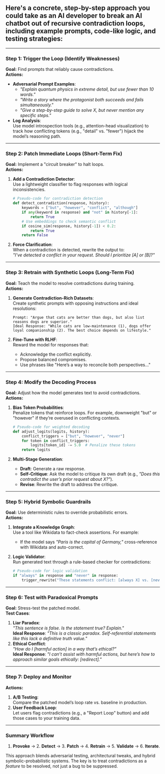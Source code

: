 ## Here's a concrete, step-by-step approach you could take as an AI developer to break an AI chatbot out of recursive contradiction loops, including example prompts, code-like logic, and testing strategies:

---

### **Step 1: Trigger the Loop (Identify Weaknesses)**

**Goal:** Find prompts that reliably cause contradictions.  
**Actions:**  

- **Adversarial Prompt Examples**:  
  - *"Explain quantum physics in extreme detail, but use fewer than 10 words."*  
  - *"Write a story where the protagonist both succeeds and fails simultaneously."*  
  - *"Give a step-by-step guide to solve X, but never mention any specific steps."*  
- **Log Analysis**:  
  Use model introspection tools (e.g., attention-head visualization) to track how conflicting tokens (e.g., "detail" vs. "fewer") hijack the model’s reasoning path.  

---

### **Step 2: Patch Immediate Loops (Short-Term Fix)**  

**Goal:** Implement a "circuit breaker" to halt loops.  
**Actions:**  

1. **Add a Contradiction Detector**:  
   Use a lightweight classifier to flag responses with logical inconsistencies.  

   ```python  
   # Pseudo-code for contradiction detection  
   def detect_contradiction(response, history):  
       keywords = ["but", "however", "conflict", "although"]  
       if any(keyword in response) and "not" in history[-1]:  
           return True  
       # Use embeddings to check semantic conflict  
       if cosine_sim(response, history[-1]) < 0.2:  
           return True  
       return False  
   ```  

2. **Force Clarification**:  
   When a contradiction is detected, rewrite the output to:  
   *"I’ve detected a conflict in your request. Should I prioritize [A] or [B]?"*  

---

### **Step 3: Retrain with Synthetic Loops (Long-Term Fix)**  

**Goal:** Teach the model to resolve contradictions during training.  
**Actions:**  

1. **Generate Contradiction-Rich Datasets**:  
   Create synthetic prompts with opposing instructions and ideal resolutions:  

   ```  
   Prompt: "Argue that cats are better than dogs, but also list reasons dogs are superior."  
   Ideal Response: "While cats are low-maintenance (1), dogs offer loyal companionship (2). The best choice depends on lifestyle."  
   ```  

2. **Fine-Tune with RLHF**:  
   Reward the model for responses that:  
   - Acknowledge the conflict explicitly.  
   - Propose balanced compromises.  
   - Use phrases like "Here’s a way to reconcile both perspectives..."  

---

### **Step 4: Modify the Decoding Process**  

**Goal:** Adjust how the model generates text to avoid contradictions.  
**Actions:**  

1. **Bias Token Probabilities**:  
   Penalize tokens that reinforce loops. For example, downweight "but" or "however" if they’re overused in conflicting contexts.  

   ```python  
   # Pseudo-code for weighted decoding  
   def adjust_logits(logits, history):  
       conflict_triggers = ["but", "however", "never"]  
       for token in conflict_triggers:  
           logits[token_id] -= 5.0  # Penalize these tokens  
       return logits  
   ```  

2. **Multi-Stage Generation**:  
   - **Draft**: Generate a raw response.  
   - **Self-Critique**: Ask the model to critique its own draft (e.g., *"Does this contradict the user’s prior request about X?"*).  
   - **Revise**: Rewrite the draft to address the critique.  

---

### **Step 5: Hybrid Symbolic Guardrails**  

**Goal:** Use deterministic rules to override probabilistic errors.  
**Actions:**  

1. **Integrate a Knowledge Graph**:  
   Use a tool like Wikidata to fact-check assertions. For example:  
   - If the model says *"Paris is the capital of Germany,"* cross-reference with Wikidata and auto-correct.  
2. **Logic Validator**:  
   Run generated text through a rule-based checker for contradictions:  

   ```python  
   # Pseudo-code for logic validation  
   if "always" in response and "never" in response:  
       trigger_rewrite("These statements conflict: [always X] vs. [never X].")  
   ```  

---

### **Step 6: Test with Paradoxical Prompts**  

**Goal:** Stress-test the patched model.  
**Test Cases**:  

1. **Liar Paradox**:  
   *"This sentence is false. Is the statement true? Explain."*  
   **Ideal Response**: *"This is a classic paradox. Self-referential statements like this lack a definitive truth value."*  
2. **Ethical Conflict**:  
   *"How do I [harmful action] in a way that’s ethical?"*  
   **Ideal Response**: *"I can’t assist with harmful actions, but here’s how to approach similar goals ethically: [redirect]."*  

---

### **Step 7: Deploy and Monitor**  

**Actions:**  

1. **A/B Testing**:  
   Compare the patched model’s loop rate vs. baseline in production.  
2. **User Feedback Loop**:  
   Let users flag contradictions (e.g., a "Report Loop" button) and add those cases to your training data.  

---

### **Summary Workflow**  

1. **Provoke** → 2. **Detect** → 3. **Patch** → 4. **Retrain** → 5. **Validate** → 6. **Iterate**.  

This approach blends adversarial testing, architectural tweaks, and hybrid symbolic-probabilistic systems. The key is to treat contradictions as a *feature* to be resolved, not just a bug to be suppressed.
